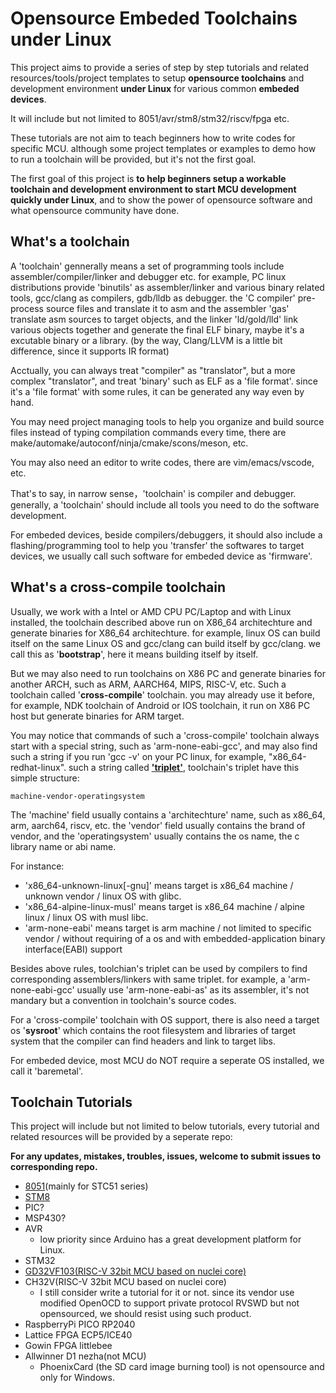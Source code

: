 # Opensource Embeded Toolchains under Linux

This project aims to provide a series of step by step tutorials and related resources/tools/project templates to setup **opensource toolchains** and development environment **under Linux** for various common **embeded devices**. 

It will include but not limited to 8051/avr/stm8/stm32/riscv/fpga etc. 

These tutorials are not aim to teach beginners how to write codes for specific MCU. although some project templates or examples to demo how to run a toolchain will be provided, but it's not the first goal.

The first goal of this project is **to help beginners setup a workable toolchain and development environment to start MCU development quickly under Linux**, and to show the power of opensource software and what opensource community have done.

## What's a toolchain

A 'toolchain' gennerally means a set of programming tools include assembler/compiler/linker and debugger etc. for example, PC linux distributions provide 'binutils' as assembler/linker and various binary related tools, gcc/clang as compilers, gdb/lldb as debugger. the 'C compiler' pre-process source files and translate it to asm and the assembler 'gas' translate asm sources to target objects, and the linker 'ld/gold/lld' link various objects together and generate the final ELF binary, maybe it's a excutable binary or a library. (by the way, Clang/LLVM is a little bit difference, since it supports IR format)

Acctually, you can always treat "compiler" as "translator", but a more complex "translator", and treat 'binary' such as ELF as a 'file format'. since it's a 'file format' with some rules, it can be generated any way even by hand.

You may need project managing tools to help you organize and build source files instead of typing compilation commands every time, there are make/automake/autoconf/ninja/cmake/scons/meson, etc.

You may also need an editor to write codes, there are vim/emacs/vscode, etc.

That's to say, in narrow sense，'toolchain' is compiler and debugger. generally, a 'toolchain' should include all tools you need to do the software development. 

For embeded devices, beside compilers/debuggers, it should also include a flashing/programming tool to help you 'transfer' the softwares to target devices, we usually call such software for embeded device as 'firmware'. 

## What's a cross-compile toolchain

Usually, we work with a Intel or AMD CPU PC/Laptop and with Linux installed, the toolchain described above run on X86_64 architechture and generate binaries for X86_64 architechture. for example, linux OS can build itself on the same Linux OS and gcc/clang can build itself by gcc/clang. we call this as '**bootstrap**', here it means building itself by itself.

But we may also need to run toolchains on X86 PC and generate binaries for another ARCH, such as ARM, AARCH64, MIPS, RISC-V, etc. Such a toolchain called '**cross-compile**' toolchain. you may already use it before, for example, NDK toolchain of Android or IOS toolchain, it run on X86 PC host but generate binaries for ARM target.

You may notice that commands of such a 'cross-compile' toolchain always start with a special string, such as 'arm-none-eabi-gcc', and may also find such a string if you run 'gcc -v' on your PC linux, for example, "x86_64-redhat-linux". such a string called **['triplet'](https://wiki.osdev.org/Target_Triplet)**, toolchain's triplet have this simple structure: 

```
machine-vendor-operatingsystem
```

The 'machine' field usually contains a 'architechture' name, such as x86_64, arm, aarch64, riscv, etc. the 'vendor' field usually contains the brand of vendor, and the 'operatingsystem' usually contains the os name, the c library name or abi name.

For instance:
* 'x86_64-unknown-linux[-gnu]' means target is x86_64 machine / unknown vendor / linux OS with glibc.
* 'x86_64-alpine-linux-musl' means target is x86_64 machine / alpine linux / linux OS with musl libc.
* 'arm-none-eabi' means target is arm machine / not limited to specific vendor / without requiring of a os and with embedded-application binary interface(EABI) support

Besides above rules, toolchian's triplet can be used by compilers to find corresponding assemblers/linkers with same triplet. for example, a 'arm-none-eabi-gcc' usually use 'arm-none-eabi-as' as its assembler, it's not mandary but a convention in toolchain's source codes.

For a 'cross-compile' toolchain with OS support, there is also need a target os '**sysroot**' which contains the root filesystem and libraries of target system that the compiler can find headers and link to target libs.

For embeded device, most MCU do NOT require a seperate OS installed, we call it 'baremetal'.


## Toolchain Tutorials

This project will include but not limited to below tutorials, every tutorial and related resources will be provided by a seperate repo:

**For any updates, mistakes, troubles, issues, welcome to submit issues to corresponding repo.**


- [8051](https://github.com/cjacker/opensource-toolchain-8051)(mainly for STC51 series)
- [STM8](https://github.com/cjacker/opensource-toolchain-stm8)
- PIC?
- MSP430?
- AVR
  - low priority since Arduino has a great development platform for Linux.
- STM32
- [GD32VF103(RISC-V 32bit MCU based on nuclei core)](https://github.com/cjacker/opensource-toolchain-gd32vf103)
- CH32V(RISC-V 32bit MCU based on nuclei core)
  - I still consider write a tutorial for it or not. since its vendor use modified OpenOCD to support private protocol RVSWD but not opensourced, we should resist using such product.
- RaspberryPi PICO RP2040
- Lattice FPGA ECP5/ICE40
- Gowin FPGA littlebee
- Allwinner D1 nezha(not MCU)
  - PhoenixCard (the SD card image burning tool) is not opensource and only for Windows.
